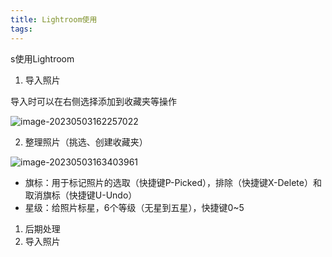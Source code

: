 ```yaml
---
title: Lightroom使用
tags:
---
```


s使用Lightroom

1. 导入照片

导入时可以在右侧选择添加到收藏夹等操作

![image-20230503162257022](https://picgo-1308055782.cos.ap-chengdu.myqcloud.com/picgo-new/202305031623094.png)

2. 整理照片（挑选、创建收藏夹）

![image-20230503163403961](https://picgo-1308055782.cos.ap-chengdu.myqcloud.com/picgo-new/202305031634920.png)

- 旗标：用于标记照片的选取（快捷键P-Picked），排除（快捷键X-Delete）和取消旗标（快捷键U-Undo）
- 星级：给照片标星，6个等级（无星到五星），快捷键0~5

1. 后期处理
2. 导入照片
